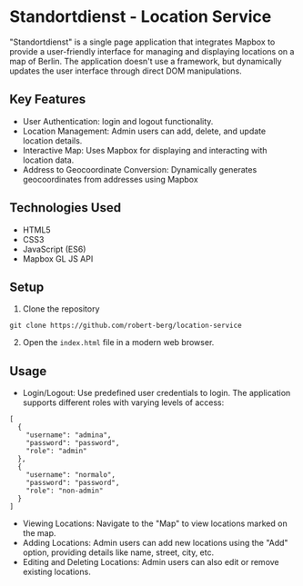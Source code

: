 # Standortdienst - Location Service

"Standortdienst" is a single page application that integrates Mapbox to provide a user-friendly interface for managing and displaying locations on a map of Berlin. The application doesn't use a framework, but dynamically updates the user interface through direct DOM manipulations.

## Key Features

- User Authentication: login and logout functionality.
- Location Management: Admin users can add, delete, and update location details.
- Interactive Map: Uses Mapbox for displaying and interacting with location data.
- Address to Geocoordinate Conversion: Dynamically generates geocoordinates from addresses using Mapbox

## Technologies Used

- HTML5
- CSS3
- JavaScript (ES6)
- Mapbox GL JS API

## Setup

1. Clone the repository

```
git clone https://github.com/robert-berg/location-service
```

2. Open the `index.html` file in a modern web browser.

## Usage 

- Login/Logout: Use predefined user credentials to login. The application supports different roles with varying levels of access:

```  
[  
  {  
    "username": "admina",  
    "password": "password",  
    "role": "admin"  
  },  
  {  
    "username": "normalo",  
    "password": "password",  
    "role": "non-admin"  
  }  
]  
```  

- Viewing Locations: Navigate to the "Map" to view locations marked on the map.
- Adding Locations: Admin users can add new locations using the "Add" option, providing details like name, street, city, etc.
- Editing and Deleting Locations: Admin users can also edit or remove existing locations.
